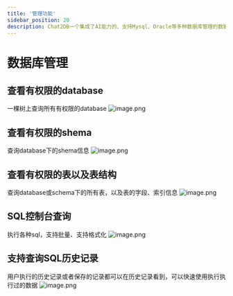 ```yaml
---
title: '管理功能'
sidebar_position: 20
description: Chat2DB一个集成了AI能力的、支持Mysql、Oracle等多种数据库管理的数据库客户端工具
---
```

# 数据库管理
## 查看有权限的database
一棵树上查询所有有权限的database
![image.png](https://intranetproxy.alipay.com/skylark/lark/0/2023/png/5887/1682682198174-f957f766-9e9f-4bf6-8f93-084d6cff1fa4.png#clientId=u25f9cd40-a273-4&from=paste&height=370&id=u33fe03b7&originHeight=740&originWidth=506&originalType=binary&ratio=2&rotation=0&showTitle=false&size=110409&status=done&style=none&taskId=u825549aa-64e7-4ea2-84f8-a6f2cd28d97&title=&width=253)
## 查看有权限的shema
查询database下的shema信息
![image.png](https://intranetproxy.alipay.com/skylark/lark/0/2023/png/5887/1682682234331-f44a0b91-f391-4a97-9d7c-bab477ad38a3.png#clientId=u25f9cd40-a273-4&from=paste&height=176&id=uc9cb9e6d&originHeight=352&originWidth=522&originalType=binary&ratio=2&rotation=0&showTitle=false&size=50615&status=done&style=none&taskId=ufdf2901f-10e1-46f4-9e16-242ebafe92f&title=&width=261)
## 查看有权限的表以及表结构
查询database或schema下的所有表，以及表的字段、索引信息
![image.png](https://intranetproxy.alipay.com/skylark/lark/0/2023/png/5887/1682682339362-2c0d2a80-5d63-454d-957d-56e953dbb217.png#clientId=u25f9cd40-a273-4&from=paste&height=431&id=u4aebce42&originHeight=862&originWidth=558&originalType=binary&ratio=2&rotation=0&showTitle=false&size=127099&status=done&style=none&taskId=u32426141-06ec-4db0-8792-ce3ad5f4d44&title=&width=279)
## SQL控制台查询
执行各种sql，支持批量、支持格式化
![image.png](https://intranetproxy.alipay.com/skylark/lark/0/2023/png/5887/1682682384948-c046bedd-e7d0-4a4d-a6cb-b24bd1c2953d.png#clientId=u25f9cd40-a273-4&from=paste&height=771&id=u2ebdedc2&originHeight=1542&originWidth=2758&originalType=binary&ratio=2&rotation=0&showTitle=false&size=1893839&status=done&style=none&taskId=u153ad391-dc37-40ba-90d9-ca9b79ae37f&title=&width=1379)
## 支持查询SQL历史记录
用户执行的历史记录或者保存的记录都可以在历史记录看到，可以快速使用执行执行过的数据
![image.png](https://intranetproxy.alipay.com/skylark/lark/0/2023/png/5887/1682682417042-3310e0b2-69ae-43a4-ba3f-daeb7a623ce7.png#clientId=u25f9cd40-a273-4&from=paste&height=437&id=ud5eb2115&originHeight=874&originWidth=2912&originalType=binary&ratio=2&rotation=0&showTitle=false&size=416974&status=done&style=none&taskId=u171c011f-b399-465f-8e66-89e8fc92831&title=&width=1456)